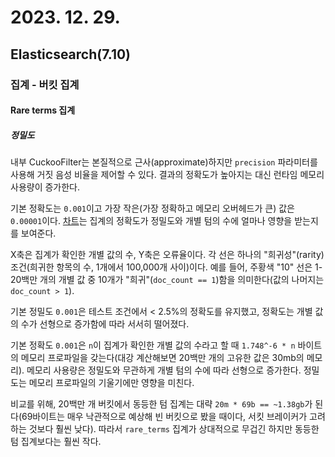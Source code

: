 # 2023. 12. 29.

## Elasticsearch(7.10)

### 집계 - 버킷 집계

#### Rare terms 집계

##### 정밀도

내부 CuckooFilter는 본질적으로 근사(approximate)하지만 `precision` 파라미터를 사용해 거짓 음성 비율을 제어할 수 있다. 결과의 정확도가 높아지는 대신 런타임 메모리 사용량이 증가한다.

기본 정확도는 `0.001`이고 가장 작은(가장 정확하고 메모리 오버헤드가 큰) 값은 `0.00001`이다. [차트](https://www.elastic.co/guide/en/elasticsearch/reference/7.10/search-aggregations-bucket-rare-terms-aggregation.html#_precision)는 집계의 정확도가 정밀도와 개별 텀의 수에 얼마나 영향을 받는지를 보여준다.

X축은 집계가 확인한 개별 값의 수, Y축은 오류율이다. 각 선은  하나의 "희귀성"(rarity) 조건(희귀한 항목의 수, 1개에서 100,000개 사이)이다. 예를 들어, 주황색 "10" 선은 1-20백만 개의 개별 값 중 10개가 "희귀"(`doc_count == 1`)함을 의미한다(값의 나머지는 `doc_count > 1`).

기본 정밀도 `0.001`은 테스트 조건에서 < 2.5%의 정확도를 유지했고, 정확도는 개별 값의 수가 선형으로 증가함에 따라 서서히 떨어졌다.

기본 정확도 `0.001`은 `n`이 집계가 확인한 개별 값의 수라고 할 때 `1.748^-6 * n` 바이트의 메모리 프로파일을 갖는다(대강 계산해보면 20백만 개의 고유한 값은 30mb의 메모리). 메모리 사용량은 정밀도와 무관하게 개별 텀의 수에 따라 선형으로 증가한다. 정밀도는 메모리 프로파일의 기울기에만 영향을 미친다.

비교를 위해, 20백만 개 버킷에서 동등한 텀 집계는 대략 `20m * 69b == ~1.38gb`가 된다(69바이트는 매우 낙관적으로 예상해 빈 버킷으로 봤을 때이다, 서킷 브레이커가 고려하는 것보다 훨씬 낮다). 따라서 `rare_terms` 집계가 상대적으로 무겁긴 하지만 동등한 텀 집계보다는 훨씬 작다.